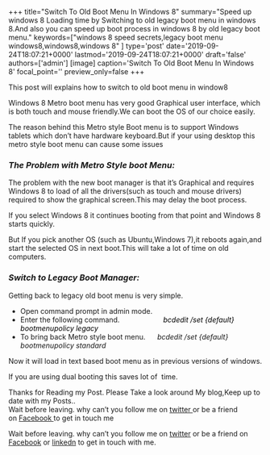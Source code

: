 +++
title="Switch To Old Boot Menu In Windows 8"
summary="Speed up windows 8 Loading time by Switching to old legacy boot menu in windows 8.And also you can speed up boot process in windows 8 by old legacy boot menu."
keywords=["windows 8 speed secrets,legacy boot menu windows8,windows8,windows 8"
]
type='post'
date='2019-09-24T18:07:21+0000'
lastmod='2019-09-24T18:07:21+0000'
draft='false'
authors=['admin']
[image]
caption='Switch To Old Boot Menu In Windows 8'
focal_point=''
preview_only=false
+++

This post will explains how to switch to old boot menu in window8

Windows 8 Metro boot menu has very good Graphical user interface, which is both touch and mouse friendly.We can boot the OS of our choice easily.

The reason behind this Metro style Boot menu is to support Windows tablets which don’t have hardware keyboard.But if your using desktop this metro style boot menu can cause some issues

### <em>The Problem with Metro Style boot Menu:</em>

The problem with the new boot manager is that it’s Graphical and requires Windows 8 to load of all the drivers(such as touch and mouse drivers) required to show the graphical screen.This may delay the boot process.

If you select Windows 8 it continues booting from that point and Windows 8 starts quickly.

But If you pick another OS (such as Ubuntu,Windows 7),it reboots again,and start the selected OS in next boot.This will take a lot of time on old computers.

### <em>Switch to Legacy Boot Manager:</em>

Getting back to legacy old boot menu is very simple.

<ul><li>Open command prompt in admin mode.</li><li>Enter the following command.&nbsp; &nbsp; &nbsp; &nbsp; &nbsp; &nbsp; &nbsp; &nbsp; &nbsp; &nbsp; &nbsp;&nbsp;<span style="color: #000000;"><em>bcdedit /set {default} bootmenupolicy legacy</em></span></li><li>To bring back Metro style boot menu. &nbsp; &nbsp; &nbsp;<em>bcdedit /set {default} bootmenupolicy standard</em></li></ul>

Now it will load in text based boot menu as in previous versions of windows.

If you are using dual booting this saves lot of &nbsp;time.

Thanks for Reading my Post.&nbsp;Please Take a look around My blog,Keep up to date with my Posts..<br>
Wait before leaving.&nbsp;why can’t you follow me on&nbsp;<a title="ArunkumarGudelli Twitter" href="http://twitter.com/arunGudelli" target="_blank">twitter&nbsp;</a>or be a friend on&nbsp;<a title="Arunkumar Gudelli Facebook" href="http://www.facebook.com/arungudelli" target="_blank">Facebook&nbsp;</a>to get in touch me

Wait before leaving.
why can’t you follow me on <a href="https://twitter.com/arungudelli" target="_blank" rel="noopener">twitter</a> or be a friend on <a href="https://www.facebook.com/gudelliArun" target="_blank" rel="noopener">Facebook</a> or  <a href="https://www.linkedin.com/in/arungudelli/" target="_blank" rel="noopener">linkedn</a> to get in touch with me.









